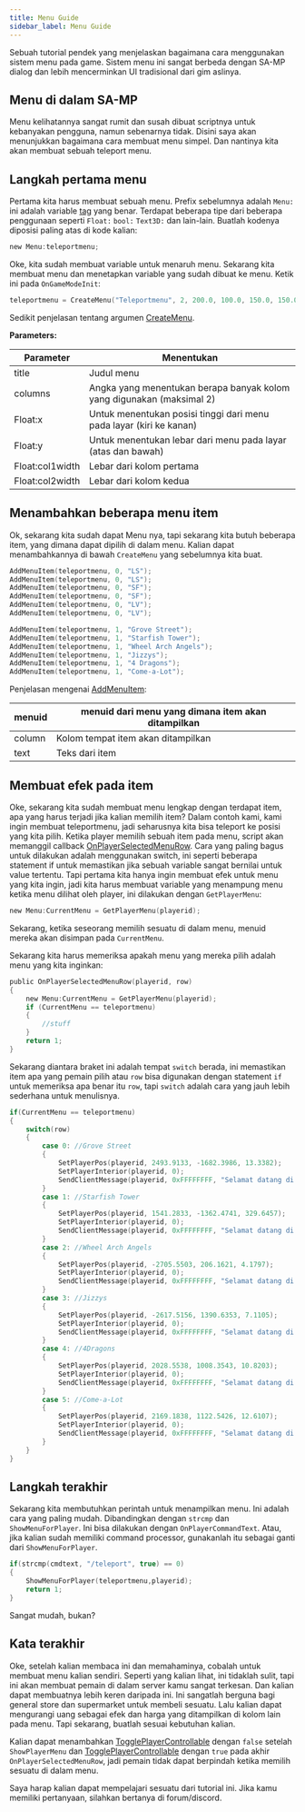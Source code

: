 ```yaml
---
title: Menu Guide
sidebar_label: Menu Guide
---
```


Sebuah tutorial pendek yang menjelaskan bagaimana cara menggunakan sistem menu pada game. Sistem menu ini sangat berbeda dengan SA-MP dialog dan lebih mencerminkan UI tradisional dari gim aslinya.

## Menu di dalam SA-MP

Menu kelihatannya sangat rumit dan susah dibuat scriptnya untuk kebanyakan pengguna, namun sebenarnya tidak. Disini saya akan menunjukkan bagaimana cara membuat menu simpel. Dan nantinya kita akan membuat sebuah teleport menu.

## Langkah pertama menu

Pertama kita harus membuat sebuah menu. Prefix sebelumnya adalah `Menu:` ini adalah variable [tag](../scripting/language/tags) yang benar. Terdapat beberapa tipe dari beberapa penggunaan seperti `Float:` `bool:` `Text3D:` dan lain-lain. Buatlah kodenya diposisi paling atas di kode kalian:

```c
new Menu:teleportmenu;
```

Oke, kita sudah membuat variable untuk menaruh menu. Sekarang kita membuat menu dan menetapkan variable yang sudah dibuat ke menu. Ketik ini pada `OnGameModeInit`:

```c
teleportmenu = CreateMenu("Teleportmenu", 2, 200.0, 100.0, 150.0, 150.0);
```

Sedikit penjelasan tentang argumen [CreateMenu](../scripting/functions/CreateMenu).

**Parameters:**

| Parameter       | Menentukan                                                            |
| --------------- | --------------------------------------------------------------------- |
| title           | Judul menu                                                            |
| columns         | Angka yang menentukan berapa banyak kolom yang digunakan (maksimal 2) |
| Float:x         | Untuk menentukan posisi tinggi dari menu pada layar (kiri ke kanan)   |
| Float:y         | Untuk menentukan lebar dari menu pada layar (atas dan bawah)          |
| Float:col1width | Lebar dari kolom pertama                                              |
| Float:col2width | Lebar dari kolom kedua                                                |

## Menambahkan beberapa menu item

Ok, sekarang kita sudah dapat Menu nya, tapi sekarang kita butuh beberapa item, yang dimana dapat dipilih di dalam menu. Kalian dapat menambahkannya di bawah `CreateMenu` yang sebelumnya kita buat.

```c
AddMenuItem(teleportmenu, 0, "LS");
AddMenuItem(teleportmenu, 0, "LS");
AddMenuItem(teleportmenu, 0, "SF");
AddMenuItem(teleportmenu, 0, "SF");
AddMenuItem(teleportmenu, 0, "LV");
AddMenuItem(teleportmenu, 0, "LV");

AddMenuItem(teleportmenu, 1, "Grove Street");
AddMenuItem(teleportmenu, 1, "Starfish Tower");
AddMenuItem(teleportmenu, 1, "Wheel Arch Angels");
AddMenuItem(teleportmenu, 1, "Jizzys");
AddMenuItem(teleportmenu, 1, "4 Dragons");
AddMenuItem(teleportmenu, 1, "Come-a-Lot");
```

Penjelasan mengenai [AddMenuItem](../scripting/functions/AddMenuItem):

| menuid | menuid dari menu yang dimana item akan ditampilkan |
| ------ | -------------------------------------------------- |
| column | Kolom tempat item akan ditampilkan                 |
| text   | Teks dari item                                     |

## Membuat efek pada item

Oke, sekarang kita sudah membuat menu lengkap dengan terdapat item, apa yang harus terjadi jika kalian memilih item? Dalam contoh kami, kami ingin membuat teleportmenu, jadi seharusnya kita bisa teleport ke posisi yang kita pilih. Ketika player memilih sebuah item pada menu, script akan memanggil callback [OnPlayerSelectedMenuRow](../scripting/callbacks/OnPlayerSelectedMenuRow). Cara yang paling bagus untuk dilakukan adalah menggunakan switch, ini seperti beberapa statement if untuk memastikan jika sebuah variable sangat bernilai untuk value tertentu. Tapi pertama kita hanya ingin membuat efek untuk menu yang kita ingin, jadi kita harus membuat variable yang menampung menu ketika menu dilihat oleh player, ini dilakukan dengan `GetPlayerMenu`:

```c
new Menu:CurrentMenu = GetPlayerMenu(playerid);
```

Sekarang, ketika seseorang memilih sesuatu di dalam menu, menuid mereka akan disimpan pada `CurrentMenu`.

Sekarang kita harus memeriksa apakah menu yang mereka pilih adalah menu yang kita inginkan:

```c
public OnPlayerSelectedMenuRow(playerid, row)
{
    new Menu:CurrentMenu = GetPlayerMenu(playerid);
    if (CurrentMenu == teleportmenu)
    {
        //stuff
    }
    return 1;
}
```

Sekarang diantara braket ini adalah tempat `switch` berada, ini memastikan item apa yang pemain pilih atau `row` bisa digunakan dengan statement `if` untuk memeriksa apa benar itu `row`, tapi `switch` adalah cara yang jauh lebih sederhana untuk menulisnya.

```c
if(CurrentMenu == teleportmenu)
{
    switch(row)
    {
        case 0: //Grove Street
        {
            SetPlayerPos(playerid, 2493.9133, -1682.3986, 13.3382);
            SetPlayerInterior(playerid, 0);
            SendClientMessage(playerid, 0xFFFFFFFF, "Selamat datang di Grove Street");
        }
        case 1: //Starfish Tower
        {
            SetPlayerPos(playerid, 1541.2833, -1362.4741, 329.6457);
            SetPlayerInterior(playerid, 0);
            SendClientMessage(playerid, 0xFFFFFFFF, "Selamat datang di atas Starfish Tower");
        }
        case 2: //Wheel Arch Angels
        {
            SetPlayerPos(playerid, -2705.5503, 206.1621, 4.1797);
            SetPlayerInterior(playerid, 0);
            SendClientMessage(playerid, 0xFFFFFFFF, "Selamat datang di Wheel Arch Angels tuning-shop");
        }
        case 3: //Jizzys
        {
            SetPlayerPos(playerid, -2617.5156, 1390.6353, 7.1105);
            SetPlayerInterior(playerid, 0);
            SendClientMessage(playerid, 0xFFFFFFFF, "Selamat datang di Jizzy's Nightclub!");
        }
        case 4: //4Dragons
        {
            SetPlayerPos(playerid, 2028.5538, 1008.3543, 10.8203);
            SetPlayerInterior(playerid, 0);
            SendClientMessage(playerid, 0xFFFFFFFF, "Selamat datang di Four Dragons Casino");
        }
        case 5: //Come-a-Lot
        {
            SetPlayerPos(playerid, 2169.1838, 1122.5426, 12.6107);
            SetPlayerInterior(playerid, 0);
            SendClientMessage(playerid, 0xFFFFFFFF, "Selamat datang di Come-a-Lot casino!");
        }
    }
}
```

## Langkah terakhir

Sekarang kita membutuhkan perintah untuk menampilkan menu. Ini adalah cara yang paling mudah. Dibandingkan dengan `strcmp` dan `ShowMenuForPlayer`. Ini bisa dilakukan dengan `OnPlayerCommandText`. Atau, jika kalian sudah memiliki command processor, gunakanlah itu sebagai ganti dari `ShowMenuForPlayer`.

```c
if(strcmp(cmdtext, "/teleport", true) == 0)
{
    ShowMenuForPlayer(teleportmenu,playerid);
    return 1;
}
```

Sangat mudah, bukan?

## Kata terakhir

Oke, setelah kalian membaca ini dan memahaminya, cobalah untuk membuat menu kalian sendiri. Seperti yang kalian lihat, ini tidaklah sulit, tapi ini akan membuat pemain di dalam server kamu sangat terkesan. Dan kalian dapat membuatnya lebih keren daripada ini. Ini sangatlah berguna bagi general store dan supermarket untuk membeli sesuatu. Lalu kalian dapat mengurangi uang sebagai efek dan harga yang ditampilkan di kolom lain pada menu. Tapi sekarang, buatlah sesuai kebutuhan kalian.

Kalian dapat menambahkan [TogglePlayerControllable](../scripting/functions/TogglePlayerControllable) dengan `false` setelah `ShowPlayerMenu` dan [TogglePlayerControllable](../scripting/functions/TogglePlayerControllable) dengan `true` pada akhir `OnPlayerSelectedMenuRow`, jadi pemain tidak dapat berpindah ketika memilih sesuatu di dalam menu.

Saya harap kalian dapat mempelajari sesuatu dari tutorial ini. Jika kamu memiliki pertanyaan, silahkan bertanya di forum/discord.
